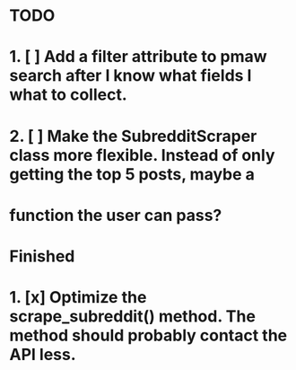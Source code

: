 # TODO
# 1. [ ] Add a filter attribute to pmaw search after I know what fields I what to collect.
# 2. [ ] Make the SubredditScraper class more flexible. Instead of only getting the top 5 posts, maybe a
# function the user can pass?


# Finished
# 1. [x] Optimize the scrape_subreddit() method. The method should probably contact the API less. 